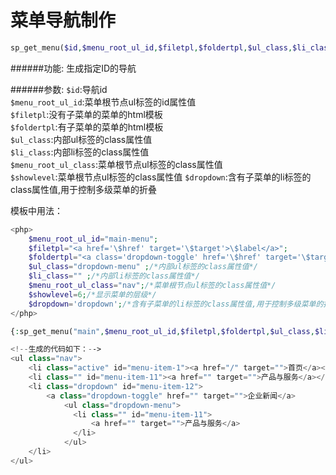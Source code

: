 # 菜单导航制作

```php
sp_get_menu($id,$menu_root_ul_id,$filetpl,$foldertpl,$ul_class,$li_class,$menu_root_ul_class,$showlevel,$dropdown)
```

######功能:
生成指定ID的导航

######参数:
`$id`:导航id  
`$menu_root_ul_id`:菜单根节点ul标签的id属性值  
`$filetpl`:没有子菜单的菜单的html模板  
`$foldertpl`:有子菜单的菜单的html模板  
`$ul_class`:内部ul标签的class属性值  
`$li_class`:内部li标签的class属性值  
`$menu_root_ul_class`:菜单根节点ul标签的class属性值  
`$showlevel`:菜单根节点ul标签的class属性值
`$dropdown`:含有子菜单的li标签的class属性值,用于控制多级菜单的折叠


模板中用法：

```php
<php>
    $menu_root_ul_id="main-menu";
    $filetpl="<a href='\$href' target='\$target'>\$label</a>";
    $foldertpl="<a class='dropdown-toggle' href='\$href' target='\$target'>\$label</a>";
    $ul_class="dropdown-menu" ;/*内部ul标签的class属性值*/
    $li_class="" ;/*内部li标签的class属性值*/
    $menu_root_ul_class="nav";/*菜单根节点ul标签的class属性值*/
    $showlevel=6;/*显示菜单的层级*/
    $dropdown='dropdown';/*含有子菜单的li标签的class属性值,用于控制多级菜单的折叠*/
</php>

{:sp_get_menu("main",$menu_root_ul_id,$filetpl,$foldertpl,$ul_class,$li_class,$menu_root_ul_class,$showlevel,$dropdown)}
```

```php
<!--生成的代码如下：-->
<ul class="nav">
	<li class="active" id="menu-item-1"><a href="/" target="">首页</a></li>
	<li class="" id="menu-item-11"><a href="" target="">产品与服务</a></li>
	<li class="dropdown" id="menu-item-12">
	    <a class="dropdown-toggle" href="" target="">企业新闻</a>
            <ul class="dropdown-menu">
              <li class="" id="menu-item-11">
                  <a href="" target="">产品与服务</a>
              </li>
            </ul>
	</li>
</ul>
```
